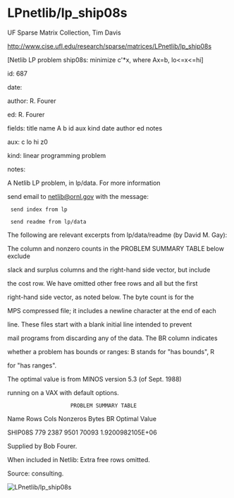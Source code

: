 # LPnetlib/lp_ship08s

 UF Sparse Matrix Collection, Tim Davis

 http://www.cise.ufl.edu/research/sparse/matrices/LPnetlib/lp_ship08s

 [Netlib LP problem ship08s: minimize c'*x, where Ax=b, lo<=x<=hi]

 id: 687

 date: 

 author: R. Fourer

 ed: R. Fourer

 fields: title name A b id aux kind date author ed notes

 aux: c lo hi z0

 kind: linear programming problem

 notes:

 A Netlib LP problem, in lp/data.  For more information                    

 send email to netlib@ornl.gov with the message:                           

                                                                           

 	 send index from lp                                                      

 	 send readme from lp/data                                                

                                                                           

 The following are relevant excerpts from lp/data/readme (by David M. Gay):

                                                                           

 The column and nonzero counts in the PROBLEM SUMMARY TABLE below exclude  

 slack and surplus columns and the right-hand side vector, but include     

 the cost row.  We have omitted other free rows and all but the first      

 right-hand side vector, as noted below.  The byte count is for the        

 MPS compressed file; it includes a newline character at the end of each   

 line.  These files start with a blank initial line intended to prevent    

 mail programs from discarding any of the data.  The BR column indicates   

 whether a problem has bounds or ranges:  B stands for "has bounds", R     

 for "has ranges".                                                         

                                                                           

 The optimal value is from MINOS version 5.3 (of Sept. 1988)               

 running on a VAX with default options.                                    

                                                                           

                        PROBLEM SUMMARY TABLE                              

                                                                           

 Name       Rows   Cols   Nonzeros    Bytes  BR      Optimal Value         

 SHIP08S     779   2387     9501      70093        1.9200982105E+06        

                                                                           

 Supplied by Bob Fourer.                                                   

 When included in Netlib: Extra free rows omitted.                         

 Source: consulting.                                                       

                                                                           

![LPnetlib/lp_ship08s](http://www2.research.att.com/~yifanhu/GALLERY/GRAPHS/GIF_SMALL/LPnetlib@lp_ship08s.gif)